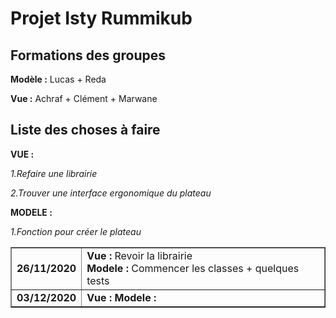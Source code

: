 # Projet Isty Rummikub

## Formations des groupes ##

**Modèle :** Lucas + Reda

**Vue :** Achraf + Clément + Marwane

## Liste des choses à faire ##

**VUE :**

*1.Refaire une librairie*

*2.Trouver une interface ergonomique du plateau*

**MODELE :**

*1.Fonction pour créer le plateau*

<table border="1px">
  <tr>
    <td>
      <strong>26/11/2020</strong>
    </td>
    <td>
      <strong>Vue :</strong> Revoir la librairie
      <br/>
      <strong>Modele :</strong> Commencer les classes + quelques tests 
    </td>
  </tr>
  <tr>
     <td>
      <strong>03/12/2020</stong>
    </td>
    <td>
      <strong>Vue :</stong>
      <strong>Modele :</stong>
    </td>
  </tr>  
</table>
